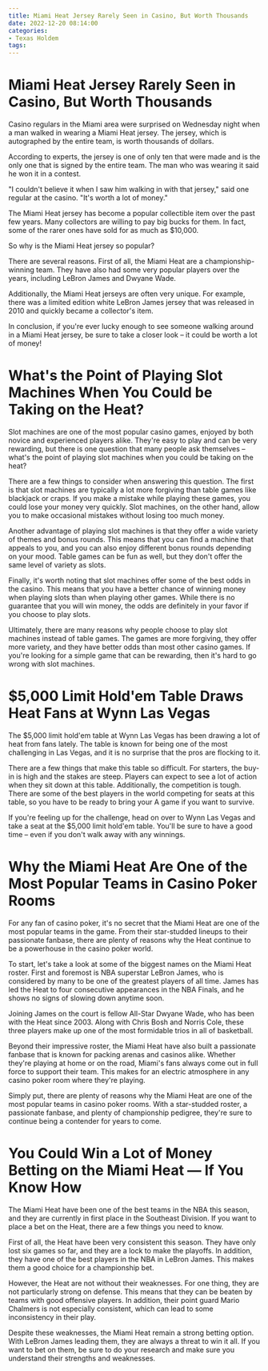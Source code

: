 ```yaml
---
title: Miami Heat Jersey Rarely Seen in Casino, But Worth Thousands
date: 2022-12-20 08:14:00
categories:
- Texas Holdem
tags:
---
```



#  Miami Heat Jersey Rarely Seen in Casino, But Worth Thousands

Casino regulars in the Miami area were surprised on Wednesday night when a man walked in wearing a Miami Heat jersey. The jersey, which is autographed by the entire team, is worth thousands of dollars.

According to experts, the jersey is one of only ten that were made and is the only one that is signed by the entire team. The man who was wearing it said he won it in a contest.

"I couldn't believe it when I saw him walking in with that jersey," said one regular at the casino. "It's worth a lot of money."

The Miami Heat jersey has become a popular collectible item over the past few years. Many collectors are willing to pay big bucks for them. In fact, some of the rarer ones have sold for as much as $10,000.

So why is the Miami Heat jersey so popular?

There are several reasons. First of all, the Miami Heat are a championship-winning team. They have also had some very popular players over the years, including LeBron James and Dwyane Wade.

Additionally, the Miami Heat jerseys are often very unique. For example, there was a limited edition white LeBron James jersey that was released in 2010 and quickly became a collector's item.

In conclusion, if you're ever lucky enough to see someone walking around in a Miami Heat jersey, be sure to take a closer look – it could be worth a lot of money!

#  What's the Point of Playing Slot Machines When You Could be Taking on the Heat?

Slot machines are one of the most popular casino games, enjoyed by both novice and experienced players alike. They're easy to play and can be very rewarding, but there is one question that many people ask themselves – what's the point of playing slot machines when you could be taking on the heat?

There are a few things to consider when answering this question. The first is that slot machines are typically a lot more forgiving than table games like blackjack or craps. If you make a mistake while playing these games, you could lose your money very quickly. Slot machines, on the other hand, allow you to make occasional mistakes without losing too much money.

Another advantage of playing slot machines is that they offer a wide variety of themes and bonus rounds. This means that you can find a machine that appeals to you, and you can also enjoy different bonus rounds depending on your mood. Table games can be fun as well, but they don't offer the same level of variety as slots.

Finally, it's worth noting that slot machines offer some of the best odds in the casino. This means that you have a better chance of winning money when playing slots than when playing other games. While there is no guarantee that you will win money, the odds are definitely in your favor if you choose to play slots.

Ultimately, there are many reasons why people choose to play slot machines instead of table games. The games are more forgiving, they offer more variety, and they have better odds than most other casino games. If you're looking for a simple game that can be rewarding, then it's hard to go wrong with slot machines.

#  $5,000 Limit Hold'em Table Draws Heat Fans at Wynn Las Vegas

The $5,000 limit hold'em table at Wynn Las Vegas has been drawing a lot of heat from fans lately. The table is known for being one of the most challenging in Las Vegas, and it is no surprise that the pros are flocking to it.

There are a few things that make this table so difficult. For starters, the buy-in is high and the stakes are steep. Players can expect to see a lot of action when they sit down at this table. Additionally, the competition is tough. There are some of the best players in the world competing for seats at this table, so you have to be ready to bring your A game if you want to survive.

If you're feeling up for the challenge, head on over to Wynn Las Vegas and take a seat at the $5,000 limit hold'em table. You'll be sure to have a good time – even if you don't walk away with any winnings.

#  Why the Miami Heat Are One of the Most Popular Teams in Casino Poker Rooms

For any fan of casino poker, it's no secret that the Miami Heat are one of the most popular teams in the game. From their star-studded lineups to their passionate fanbase, there are plenty of reasons why the Heat continue to be a powerhouse in the casino poker world.

To start, let's take a look at some of the biggest names on the Miami Heat roster. First and foremost is NBA superstar LeBron James, who is considered by many to be one of the greatest players of all time. James has led the Heat to four consecutive appearances in the NBA Finals, and he shows no signs of slowing down anytime soon.

Joining James on the court is fellow All-Star Dwyane Wade, who has been with the Heat since 2003. Along with Chris Bosh and Norris Cole, these three players make up one of the most formidable trios in all of basketball.

Beyond their impressive roster, the Miami Heat have also built a passionate fanbase that is known for packing arenas and casinos alike. Whether they're playing at home or on the road, Miami's fans always come out in full force to support their team. This makes for an electric atmosphere in any casino poker room where they're playing.

Simply put, there are plenty of reasons why the Miami Heat are one of the most popular teams in casino poker rooms. With a star-studded roster, a passionate fanbase, and plenty of championship pedigree, they're sure to continue being a contender for years to come.

#  You Could Win a Lot of Money Betting on the Miami Heat — If You Know How

The Miami Heat have been one of the best teams in the NBA this season, and they are currently in first place in the Southeast Division. If you want to place a bet on the Heat, there are a few things you need to know.

First of all, the Heat have been very consistent this season. They have only lost six games so far, and they are a lock to make the playoffs. In addition, they have one of the best players in the NBA in LeBron James. This makes them a good choice for a championship bet.

However, the Heat are not without their weaknesses. For one thing, they are not particularly strong on defense. This means that they can be beaten by teams with good offensive players. In addition, their point guard Mario Chalmers is not especially consistent, which can lead to some inconsistency in their play.

Despite these weaknesses, the Miami Heat remain a strong betting option. With LeBron James leading them, they are always a threat to win it all. If you want to bet on them, be sure to do your research and make sure you understand their strengths and weaknesses.